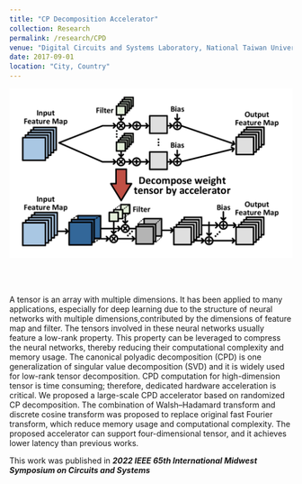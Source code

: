 ```yaml
---
title: "CP Decomposition Accelerator"
collection: Research
permalink: /research/CPD
venue: "Digital Circuits and Systems Laboratory, National Taiwan University"
date: 2017-09-01
location: "City, Country"
---
```


<p align="center">
<img src='/images/publications/Tensor_Decomposition.jpg' width='600' > 
</p><br>

<br>

A tensor is an array with multiple dimensions. It has been applied to many applications, especially for deep learning due to the structure of neural networks with multiple dimensions,contributed by the dimensions of feature map and filter.
The tensors involved in these neural networks usually feature a low-rank property. 
This property can be leveraged to compress the neural networks, thereby reducing their computational complexity and memory usage.
The canonical polyadic decomposition (CPD) is one generalization of singular value decomposition (SVD) and it is widely used for low-rank tensor decomposition.
CPD computation for high-dimension tensor is time consuming; therefore, dedicated hardware acceleration is critical.
We proposed a large-scale CPD accelerator based on randomized CP decomposition.
The combination of Walsh–Hadamard transform and discrete cosine transform was proposed to replace original fast Fourier transform, which reduce memory usage and computational complexity.
The proposed accelerator can support four-dimensional tensor, and it achieves lower latency than previous works.

This work was published in <b><i>  2022 IEEE 65th International Midwest Symposium on Circuits and Systems </i></b>